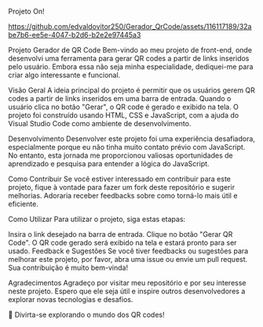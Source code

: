 
Projeto On!

https://github.com/edvaldovitor250/Gerador_QrCode/assets/116117189/32abe7b6-ee5e-4047-b2d6-b2e2e97445a3


Projeto Gerador de QR Code
Bem-vindo ao meu projeto de front-end, onde desenvolvi uma ferramenta para gerar QR codes a partir de links inseridos pelo usuário. Embora essa não seja minha especialidade, dediquei-me para criar algo interessante e funcional.

Visão Geral
A ideia principal do projeto é permitir que os usuários gerem QR codes a partir de links inseridos em uma barra de entrada. Quando o usuário clica no botão "Gerar", o QR code é gerado e exibido na tela. O projeto foi construído usando HTML, CSS e JavaScript, com a ajuda do Visual Studio Code como ambiente de desenvolvimento.

Desenvolvimento
Desenvolver este projeto foi uma experiência desafiadora, especialmente porque eu não tinha muito contato prévio com JavaScript. No entanto, esta jornada me proporcionou valiosas oportunidades de aprendizado e pesquisa para entender a lógica do JavaScript.

Como Contribuir
Se você estiver interessado em contribuir para este projeto, fique à vontade para fazer um fork deste repositório e sugerir melhorias. Adoraria receber feedbacks sobre como torná-lo mais útil e eficiente.

Como Utilizar
Para utilizar o projeto, siga estas etapas:

Insira o link desejado na barra de entrada.
Clique no botão "Gerar QR Code".
O QR code gerado será exibido na tela e estará pronto para ser usado.
Feedback e Sugestões
Se você tiver feedbacks ou sugestões para melhorar este projeto, por favor, abra uma issue ou envie um pull request. Sua contribuição é muito bem-vinda!

Agradecimentos
Agradeço por visitar meu repositório e por seu interesse neste projeto. Espero que ele seja útil e inspire outros desenvolvedores a explorar novas tecnologias e desafios.

🚀 Divirta-se explorando o mundo dos QR codes!
